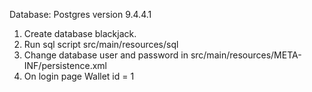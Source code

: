 Database: Postgres version 9.4.4.1

1. Create database blackjack.
2. Run sql script src/main/resources/sql
3. Change database user and password in src/main/resources/META-INF/persistence.xml
4. On login page Wallet id = 1

